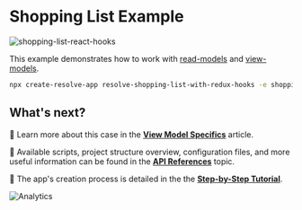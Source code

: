 # Shopping List Example

![shopping-list-react-hooks](https://user-images.githubusercontent.com/37070809/94238710-69a66800-ff19-11ea-94e3-08775f03781b.png)

This example demonstrates how to work with [read-models](https://reimagined.github.io/resolve/docs/read-side#read-models) and [view-models](https://reimagined.github.io/resolve/docs/read-side#view-model-specifics).

```sh
npx create-resolve-app resolve-shopping-list-with-redux-hooks -e shopping-list-with-redux-hooks
```

## What's next?

📑 Learn more about this case in the [**View Model Specifics**](https://reimagined.github.io/resolve/docs/read-side#view-model-specifics) article.

📑 Available scripts, project structure overview, configuration files, and more useful information can be found in the [**API References**](https://reimagined.github.io/resolve/docs/api-reference) topic.

📑 The app's creation process is detailed in the the [**Step-by-Step Tutorial**](https://reimagined.github.io/resolve/docs/tutorial).

![Analytics](https://ga-beacon.appspot.com/UA-118635726-1/examples-shopping-list-readme?pixel)
